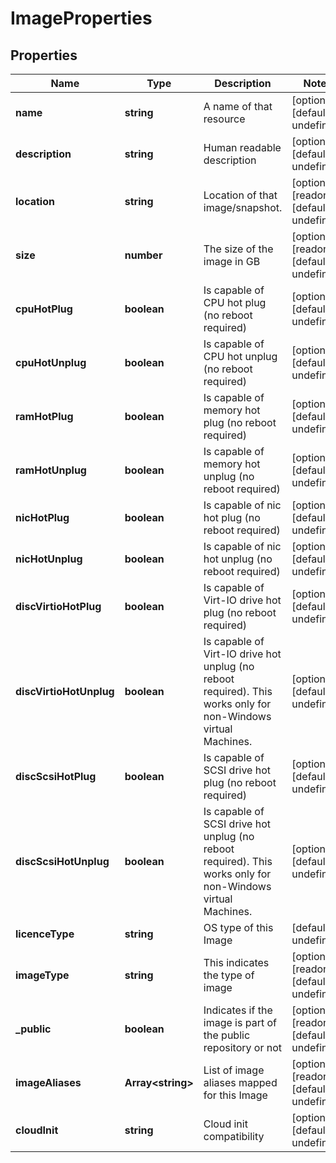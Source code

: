 # ImageProperties

## Properties
| Name | Type | Description | Notes |
| ------------ | ------------- | ------------- | ------------- |
| **name** | **string** | A name of that resource | [optional] [default to undefined] |
| **description** | **string** | Human readable description | [optional] [default to undefined] |
| **location** | **string** | Location of that image/snapshot.  | [optional] [readonly] [default to undefined] |
| **size** | **number** | The size of the image in GB | [optional] [readonly] [default to undefined] |
| **cpuHotPlug** | **boolean** | Is capable of CPU hot plug (no reboot required) | [optional] [default to undefined] |
| **cpuHotUnplug** | **boolean** | Is capable of CPU hot unplug (no reboot required) | [optional] [default to undefined] |
| **ramHotPlug** | **boolean** | Is capable of memory hot plug (no reboot required) | [optional] [default to undefined] |
| **ramHotUnplug** | **boolean** | Is capable of memory hot unplug (no reboot required) | [optional] [default to undefined] |
| **nicHotPlug** | **boolean** | Is capable of nic hot plug (no reboot required) | [optional] [default to undefined] |
| **nicHotUnplug** | **boolean** | Is capable of nic hot unplug (no reboot required) | [optional] [default to undefined] |
| **discVirtioHotPlug** | **boolean** | Is capable of Virt-IO drive hot plug (no reboot required) | [optional] [default to undefined] |
| **discVirtioHotUnplug** | **boolean** | Is capable of Virt-IO drive hot unplug (no reboot required). This works only for non-Windows virtual Machines. | [optional] [default to undefined] |
| **discScsiHotPlug** | **boolean** | Is capable of SCSI drive hot plug (no reboot required) | [optional] [default to undefined] |
| **discScsiHotUnplug** | **boolean** | Is capable of SCSI drive hot unplug (no reboot required). This works only for non-Windows virtual Machines. | [optional] [default to undefined] |
| **licenceType** | **string** | OS type of this Image | [default to undefined] |
| **imageType** | **string** | This indicates the type of image | [optional] [readonly] [default to undefined] |
| **_public** | **boolean** | Indicates if the image is part of the public repository or not | [optional] [readonly] [default to undefined] |
| **imageAliases** | **Array&lt;string&gt;** | List of image aliases mapped for this Image | [optional] [readonly] [default to undefined] |
| **cloudInit** | **string** | Cloud init compatibility | [optional] [default to undefined] |


